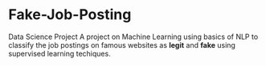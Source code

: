 # Fake-Job-Posting
Data Science Project 
A project on Machine Learning using basics of NLP to classify the job postings on famous websites as **legit** and **fake** using supervised learning techiques.

